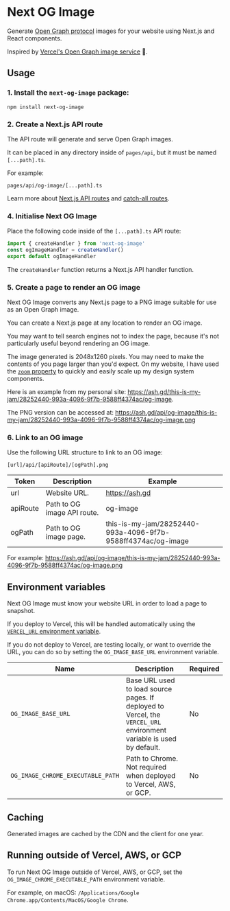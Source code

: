 # Next OG Image

Generate [Open Graph protocol](https://ogp.me) images for your website using
Next.js and React components.

Inspired by [Vercel's Open Graph image service](https://github.com/vercel/og-image) 🙂.

## Usage

### 1. Install the `next-og-image` package:

```
npm install next-og-image
```

### 2. Create a Next.js API route

The API route will generate and serve Open Graph images.

It can be placed in any directory inside of `pages/api`, but it must be named
`[...path].ts`.

For example:

```
pages/api/og-image/[...path].ts
```

Learn more about [Next.js API routes](https://nextjs.org/docs/api-routes/introduction)
and [catch-all routes](https://nextjs.org/docs/routing/dynamic-routes#catch-all-routes).

### 4. Initialise Next OG Image

Place the following code inside of the `[...path].ts` API route:

```ts
import { createHandler } from 'next-og-image'
const ogImageHandler = createHandler()
export default ogImageHandler
```

The `createHandler` function returns a Next.js API handler function.

### 5. Create a page to render an OG image

Next OG Image converts any Next.js page to a PNG image suitable for use as an
Open Graph image.

You can create a Next.js page at any location to render an OG image.

You may want to tell search engines not to index the page, because it's not
particularly useful beyond rendering an OG image.

The image generated is 2048x1260 pixels. You may need to make the contents of
you page larger than you'd expect. On my website, I have used the [`zoom` property](https://developer.mozilla.org/en-US/docs/Web/CSS/zoom)
to quickly and easily scale up my design system components.

Here is an example from my personal site: https://ash.gd/this-is-my-jam/28252440-993a-4096-9f7b-9588ff4374ac/og-image.

The PNG version can be accessed at: https://ash.gd/api/og-image/this-is-my-jam/28252440-993a-4096-9f7b-9588ff4374ac/og-image.png

### 6. Link to an OG image

Use the following URL structure to link to an OG image:

```
[url]/api/[apiRoute]/[ogPath].png
```

| Token    | Description                 | Example                                                      |
| -------- | --------------------------- | ------------------------------------------------------------ |
| url      | Website URL.                | https://ash.gd                                               |
| apiRoute | Path to OG image API route. | og-image                                                     |
| ogPath   | Path to OG image page.      | this-is-my-jam/28252440-993a-4096-9f7b-9588ff4374ac/og-image |

For example: https://ash.gd/api/og-image/this-is-my-jam/28252440-993a-4096-9f7b-9588ff4374ac/og-image.png

## Environment variables

Next OG Image must know your website URL in order to load a page to snapshot.

If you deploy to Vercel, this will be handled automatically using the
[`VERCEL_URL` environment variable](https://vercel.com/docs/environment-variables#system-environment-variables).

If you do not deploy to Vercel, are testing locally, or want to override the URL,
you can do so by setting the `OG_IMAGE_BASE_URL` environment variable.

| Name                              | Description                                                                                                          | Required |
| --------------------------------- | -------------------------------------------------------------------------------------------------------------------- | -------- |
| `OG_IMAGE_BASE_URL`               | Base URL used to load source pages. If deployed to Vercel, the `VERCEL_URL` environment variable is used by default. | No       |
| `OG_IMAGE_CHROME_EXECUTABLE_PATH` | Path to Chrome. Not required when deployed to Vercel, AWS, or GCP.                                                   | No       |

## Caching

Generated images are cached by the CDN and the client for one year.

## Running outside of Vercel, AWS, or GCP

To run Next OG Image outside of Vercel, AWS, or GCP, set the `OG_IMAGE_CHROME_EXECUTABLE_PATH` environment variable.

For example, on macOS: `/Applications/Google Chrome.app/Contents/MacOS/Google Chrome`.
